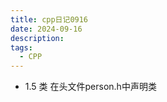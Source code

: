 ```yaml
---
title: cpp日记0916
date: 2024-09-16
description: 
tags:
  - CPP
---
```


- 1.5 类
  在头文件person.h中声明类
  ```
  
```
